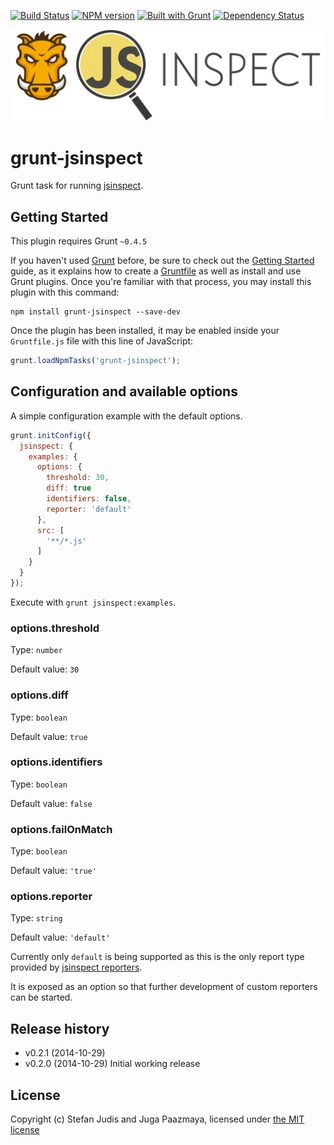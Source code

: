 [![Build Status](http://img.shields.io/travis/stefanjudis/grunt-jsinspect.svg)](https://travis-ci.org/stefanjudis/grunt-jsinspect) [![NPM version](http://img.shields.io/npm/v/grunt-jsinspect.svg)](http://badge.fury.io/js/grunt-jsinspect) [![Built with Grunt](https://cdn.gruntjs.com/builtwith.png)](http://gruntjs.com/) [![Dependency Status](https://david-dm.org/stefanjudis/grunt-jsinspect.svg)](https://david-dm.org/stefanjudis/grunt-jsinspect)

![image](./logo.jpg)
# grunt-jsinspect

Grunt task for running [jsinspect](https://github.com/danielstjules/jsinspect).


## Getting Started

This plugin requires Grunt `~0.4.5`

If you haven't used [Grunt](http://gruntjs.com/) before, be sure to check out the
[Getting Started](http://gruntjs.com/getting-started) guide, as it explains how to
create a [Gruntfile](http://gruntjs.com/sample-gruntfile) as well as install and
use Grunt plugins. Once you're familiar with that process, you may install this
plugin with this command:

```shell
npm install grunt-jsinspect --save-dev
```

Once the plugin has been installed, it may be enabled inside your `Gruntfile.js`
file with this line of JavaScript:

```js
grunt.loadNpmTasks('grunt-jsinspect');
```

## Configuration and available options

A simple configuration example with the default options.

```js
grunt.initConfig({
  jsinspect: {
    examples: {
      options: {
        threshold: 30,
        diff: true
        identifiers: false,
        reporter: 'default'
      },
      src: [
        '**/*.js'
      ]
    }
  }
});
```

Execute with `grunt jsinspect:examples`.

### options.threshold

Type: `number`

Default value: `30`


### options.diff

Type: `boolean`

Default value: `true`


### options.identifiers

Type: `boolean`

Default value: `false`



### options.failOnMatch

Type: `boolean`

Default value: `'true'`


### options.reporter

Type: `string`

Default value: `'default'`

Currently only `default` is being supported as this is the only report type provided
by [jsinspect reporters](https://github.com/danielstjules/jsinspect/blob/master/lib/reporters/index.js).

It is exposed as an option so that further development of custom reporters can be started.


## Release history

* v0.2.1 (2014-10-29)
* v0.2.0 (2014-10-29) Initial working release

## License


Copyright (c) Stefan Judis and Juga Paazmaya, licensed under [the MIT license](LICENSE-MIT)
